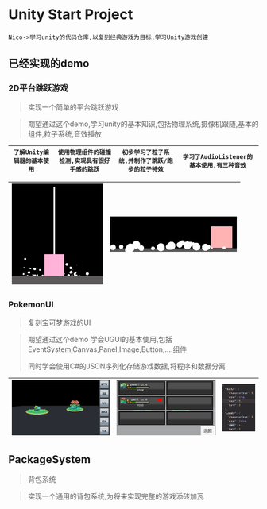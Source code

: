 # Unity Start Project

`Nico->学习unity的代码仓库,以复刻经典游戏为目标,学习Unity游戏创建`

## 已经实现的demo

### 2D平台跳跃游戏

>实现一个简单的平台跳跃游戏

> 期望通过这个demo,学习unity的基本知识,包括物理系统,摄像机跟随,基本的组件,粒子系统,音效播放

| `了解Unity编辑器的基本使用` | `使用物理组件的碰撞检测,实现具有很好手感的跳跃` | `初步学习了粒子系统,并制作了跳跃/跑步的粒子特效` | `学习了AudioListener的基本使用,有三种音效` |
| --------------------------- | ----------------------------------------------- | ------------------------------------------------ | ------------------------------------------ |

| ![Snipaste_2022-11-28_16-34-03](markdown_images/Snipaste_2022-11-28_16-33-48.png) | ![Snipaste_2022-11-28_16-33-48](markdown_images/Snipaste_2022-11-28_16-34-03.png) |
| ------------------------------------------------------------ | ------------------------------------------------------------ |

### PokemonUI

>复刻宝可梦游戏的UI

>期望通过这个demo 学会UGUI的基本使用,包括EventSystem,Canvas,Panel,Image,Button,....组件
>
>同时学会使用C#的JSON序列化存储游戏数据,将程序和数据分离

| ![Snipaste_2022-11-28_16-50-50](markdown_images/Snipaste_2022-11-28_16-50-50.png) | ![Snipaste_2022-11-28_16-50-44](markdown_images/Snipaste_2022-11-28_16-50-44.png) | ![Snipaste_2022-11-28_16-45-20](markdown_images/Snipaste_2022-11-28_16-45-20.png) |
| ------------------------------------------------------------ | ------------------------------------------------------------ | ------------------------------------------------------------ |

## PackageSystem

>背包系统

>实现一个通用的背包系统,为将来实现完整的游戏添砖加瓦


